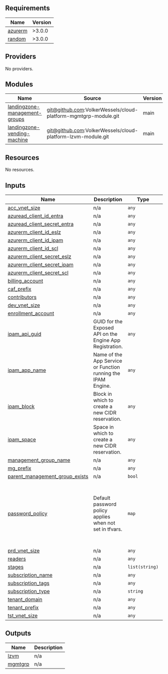 <!-- BEGIN_TF_DOCS -->
## Requirements

| Name | Version |
|------|---------|
| <a name="requirement_azurerm"></a> [azurerm](#requirement\_azurerm) | >3.0.0 |
| <a name="requirement_random"></a> [random](#requirement\_random) | >3.0.0 |

## Providers

No providers.

## Modules

| Name | Source | Version |
|------|--------|---------|
| <a name="module_landingzone-management-groups"></a> [landingzone-management-groups](#module\_landingzone-management-groups) | git@github.com:VolkerWessels/cloud-platform-mgmtgrp-module.git | main |
| <a name="module_landingzone-vending-machine"></a> [landingzone-vending-machine](#module\_landingzone-vending-machine) | git@github.com:VolkerWessels/cloud-platform-lzvm-module.git | main |

## Resources

No resources.

## Inputs

| Name | Description | Type | Default | Required |
|------|-------------|------|---------|:--------:|
| <a name="input_acc_vnet_size"></a> [acc\_vnet\_size](#input\_acc\_vnet\_size) | n/a | `any` | `null` | no |
| <a name="input_azuread_client_id_entra"></a> [azuread\_client\_id\_entra](#input\_azuread\_client\_id\_entra) | n/a | `any` | n/a | yes |
| <a name="input_azuread_client_secret_entra"></a> [azuread\_client\_secret\_entra](#input\_azuread\_client\_secret\_entra) | n/a | `any` | n/a | yes |
| <a name="input_azurerm_client_id_eslz"></a> [azurerm\_client\_id\_eslz](#input\_azurerm\_client\_id\_eslz) | n/a | `any` | n/a | yes |
| <a name="input_azurerm_client_id_ipam"></a> [azurerm\_client\_id\_ipam](#input\_azurerm\_client\_id\_ipam) | n/a | `any` | n/a | yes |
| <a name="input_azurerm_client_id_scl"></a> [azurerm\_client\_id\_scl](#input\_azurerm\_client\_id\_scl) | n/a | `any` | n/a | yes |
| <a name="input_azurerm_client_secret_eslz"></a> [azurerm\_client\_secret\_eslz](#input\_azurerm\_client\_secret\_eslz) | n/a | `any` | n/a | yes |
| <a name="input_azurerm_client_secret_ipam"></a> [azurerm\_client\_secret\_ipam](#input\_azurerm\_client\_secret\_ipam) | n/a | `any` | n/a | yes |
| <a name="input_azurerm_client_secret_scl"></a> [azurerm\_client\_secret\_scl](#input\_azurerm\_client\_secret\_scl) | n/a | `any` | n/a | yes |
| <a name="input_billing_account"></a> [billing\_account](#input\_billing\_account) | n/a | `any` | n/a | yes |
| <a name="input_caf_prefix"></a> [caf\_prefix](#input\_caf\_prefix) | n/a | `any` | n/a | yes |
| <a name="input_contributors"></a> [contributors](#input\_contributors) | n/a | `any` | `null` | no |
| <a name="input_dev_vnet_size"></a> [dev\_vnet\_size](#input\_dev\_vnet\_size) | n/a | `any` | `null` | no |
| <a name="input_enrollment_account"></a> [enrollment\_account](#input\_enrollment\_account) | n/a | `any` | n/a | yes |
| <a name="input_ipam_api_guid"></a> [ipam\_api\_guid](#input\_ipam\_api\_guid) | GUID for the Exposed API on the Engine App Registration. | `any` | n/a | yes |
| <a name="input_ipam_app_name"></a> [ipam\_app\_name](#input\_ipam\_app\_name) | Name of the App Service or Function running the IPAM Engine. | `any` | n/a | yes |
| <a name="input_ipam_block"></a> [ipam\_block](#input\_ipam\_block) | Block in which to create a new CIDR reservation. | `any` | n/a | yes |
| <a name="input_ipam_space"></a> [ipam\_space](#input\_ipam\_space) | Space in which to create a new CIDR reservation. | `any` | n/a | yes |
| <a name="input_management_group_name"></a> [management\_group\_name](#input\_management\_group\_name) | n/a | `any` | n/a | yes |
| <a name="input_mg_prefix"></a> [mg\_prefix](#input\_mg\_prefix) | n/a | `any` | n/a | yes |
| <a name="input_parent_management_group_exists"></a> [parent\_management\_group\_exists](#input\_parent\_management\_group\_exists) | n/a | `bool` | `false` | no |
| <a name="input_password_policy"></a> [password\_policy](#input\_password\_policy) | Default password policy applies when not set in tfvars. | `map` | <pre>{<br>  "expire_in_days": 180,<br>  "length": 250,<br>  "number": true,<br>  "rotation": {<br>    "months": 1<br>  },<br>  "special": false,<br>  "upper": true<br>}</pre> | no |
| <a name="input_prd_vnet_size"></a> [prd\_vnet\_size](#input\_prd\_vnet\_size) | n/a | `any` | `null` | no |
| <a name="input_readers"></a> [readers](#input\_readers) | n/a | `any` | `null` | no |
| <a name="input_stages"></a> [stages](#input\_stages) | n/a | `list(string)` | n/a | yes |
| <a name="input_subscription_name"></a> [subscription\_name](#input\_subscription\_name) | n/a | `any` | n/a | yes |
| <a name="input_subscription_tags"></a> [subscription\_tags](#input\_subscription\_tags) | n/a | `any` | n/a | yes |
| <a name="input_subscription_type"></a> [subscription\_type](#input\_subscription\_type) | n/a | `string` | n/a | yes |
| <a name="input_tenant_domain"></a> [tenant\_domain](#input\_tenant\_domain) | n/a | `any` | n/a | yes |
| <a name="input_tenant_prefix"></a> [tenant\_prefix](#input\_tenant\_prefix) | n/a | `any` | n/a | yes |
| <a name="input_tst_vnet_size"></a> [tst\_vnet\_size](#input\_tst\_vnet\_size) | n/a | `any` | `null` | no |

## Outputs

| Name | Description |
|------|-------------|
| <a name="output_lzvm"></a> [lzvm](#output\_lzvm) | n/a |
| <a name="output_mgmtgrp"></a> [mgmtgrp](#output\_mgmtgrp) | n/a |
<!-- END_TF_DOCS -->